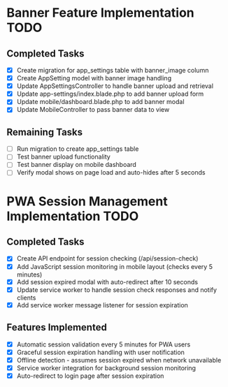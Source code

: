 # Banner Feature Implementation TODO

## Completed Tasks
- [x] Create migration for app_settings table with banner_image column
- [x] Create AppSetting model with banner image handling
- [x] Update AppSettingsController to handle banner upload and retrieval
- [x] Update app-settings/index.blade.php to add banner upload form
- [x] Update mobile/dashboard.blade.php to add banner modal
- [x] Update MobileController to pass banner data to view

## Remaining Tasks
- [ ] Run migration to create app_settings table
- [ ] Test banner upload functionality
- [ ] Test banner display on mobile dashboard
- [ ] Verify modal shows on page load and auto-hides after 5 seconds

# PWA Session Management Implementation TODO

## Completed Tasks
- [x] Create API endpoint for session checking (/api/session-check)
- [x] Add JavaScript session monitoring in mobile layout (checks every 5 minutes)
- [x] Add session expired modal with auto-redirect after 10 seconds
- [x] Update service worker to handle session check responses and notify clients
- [x] Add service worker message listener for session expiration

## Features Implemented
- [x] Automatic session validation every 5 minutes for PWA users
- [x] Graceful session expiration handling with user notification
- [x] Offline detection - assumes session expired when network unavailable
- [x] Service worker integration for background session monitoring
- [x] Auto-redirect to login page after session expiration
